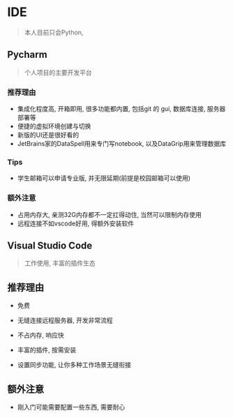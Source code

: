 # IDE

> 本人目前只会Python, 

## Pycharm

> 个人项目的主要开发平台

### 推荐理由

- 集成化程度高, 开箱即用, 很多功能都内置, 包括git 的 gui, 数据库连接, 服务器部署等
- 便捷的虚拟环境创建与切换
- 新版的UI还是很好看的
- JetBrains家的DataSpell用来专门写notebook, 以及DataGrip用来管理数据库

### Tips

- 学生邮箱可以申请专业版, 并无限延期(前提是校园邮箱可以使用)

### 额外注意

- 占用内存大, 亲测32G内存都不一定扛得动住, 当然可以限制内存使用
- 远程连接不如vscode好用, 得额外安装软件

## Visual Studio Code

> 工作使用, 丰富的插件生态

## 推荐理由

- 免费

- 无缝连接远程服务器, 开发非常流程
- 不占内存, 响应快
- 丰富的插件, 按需安装
- 设置同步功能, 让你多种工作场景无缝衔接

## 额外注意

- 刚入门可能需要配置一些东西, 需要耐心